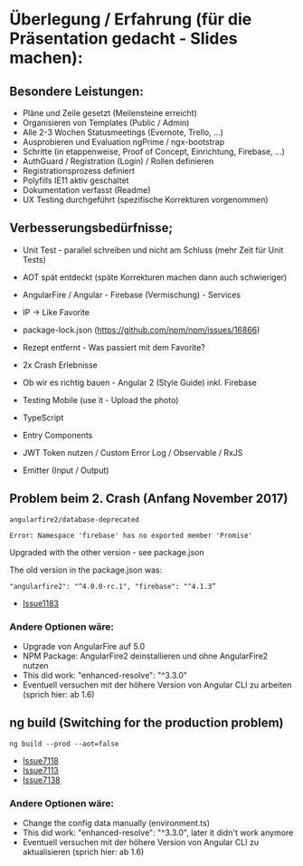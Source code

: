 # Überlegung / Erfahrung (für die Präsentation gedacht - Slides machen):

## Besondere Leistungen:

* Pläne und Zeile gesetzt (Meilensteine erreicht)
* Organisieren von Templates (Public / Admin)
* Alle 2-3 Wochen Statusmeetings (Evernote, Trello, ...)
* Ausprobieren und Evaluation ngPrime / ngx-bootstrap
* Schritte (in etappenweise, Proof of Concept, Einrichtung, Firebase, ...)
* AuthGuard / Registration (Login) / Rollen definieren
* Registrationsprozess definiert
* Polyfills IE11 aktiv geschaltet
* Dokumentation verfasst (Readme)
* UX Testing durchgeführt (spezifische Korrekturen vorgenommen)

## Verbesserungsbedürfnisse;

* Unit Test - parallel schreiben und nicht am Schluss (mehr Zeit für Unit Tests)
* AOT spät entdeckt (späte Korrekturen machen dann auch schwieriger)
* AngularFire / Angular - Firebase (Vermischung) - Services
* IP -> Like Favorite
* package-lock.json (https://github.com/npm/npm/issues/16866)
* Rezept entfernt - Was passiert mit dem Favorite?
* 2x Crash Erlebnisse
* Ob wir es richtig bauen - Angular 2 (Style Guide) inkl. Firebase

* Testing Mobile (use it - Upload the photo)
* TypeScript
* Entry Components
* JWT Token nutzen / Custom Error Log / Observable / RxJS
* Emitter (Input / Output)

## Problem beim 2. Crash (Anfang November 2017)

`
angularfire2/database-deprecated
`

`
Error: Namespace 'firebase' has no exported member 'Promise' 
`

Upgraded with the other version - see package.json

The old version in the package.json was:

`
"angularfire2": "^4.0.0-rc.1",
"firebase": "^4.1.3”
`

* [Issue1183](https://github.com/angular/angularfire2/issues/1183)

### Andere Optionen wäre:

* Upgrade von AngularFire auf 5.0
* NPM Package: AngularFire2 deinstallieren und ohne AngularFire2 nutzen
* This did work: "enhanced-resolve": "^3.3.0"
* Eventuell versuchen mit der höhere Version von Angular CLI zu arbeiten (sprich hier: ab 1.6)

## ng build (Switching for the production problem)

`ng build --prod --aot=false`

* [Issue7118](https://github.com/angular/angular-cli/issues/7118)
* [Issue7113](https://github.com/angular/angular-cli/issues/7113)
* [Issue7138](https://github.com/angular/angular-cli/issues/7138)

### Andere Optionen wäre:

* Change the config data manually (environment.ts)
* This did work: "enhanced-resolve": "^3.3.0", later it didn't work anymore
* Eventuell versuchen mit der höhere Version von Angular CLI zu aktualisieren (sprich hier: ab 1.6)